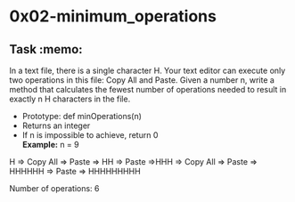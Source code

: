 <h1>0x02-minimum_operations</h1>
<h2> Task :memo: </h2>
In a text file, there is a single character H. Your text editor can execute only two operations in this file: Copy All and Paste. Given a number n, write a method that calculates the fewest number of operations needed to result in exactly n H characters in the file.

- Prototype: def minOperations(n)<br>
- Returns an integer<br>
- If n is impossible to achieve, return 0<br>
<b>Example:</b>
n = 9

H => Copy All => Paste => HH => Paste =>HHH => Copy All => Paste => HHHHHH => Paste => HHHHHHHHH

Number of operations: 6
